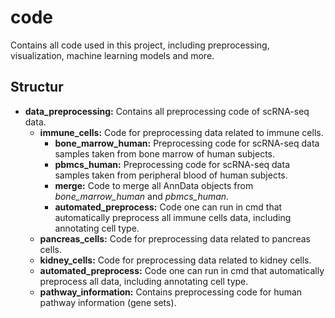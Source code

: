 # code
Contains all code used in this project, including preprocessing, visualization, machine learning models and more.

## Structur
- **data_preprocessing:** Contains all preprocessing code of scRNA-seq data.
    - **immune_cells:** Code for preprocessing data related to immune cells.
        - **bone_marrow_human:** Preprocessing code for scRNA-seq data samples taken from bone marrow of human subjects.
        - **pbmcs_human:** Preprocessing code for scRNA-seq data samples taken from peripheral blood of human subjects.
        - **merge:** Code to merge all AnnData objects from *bone_marrow_human* and *pbmcs_human*.
        - **automated_preprocess:** Code one can run in cmd that automatically preprocess all immune cells data, including annotating cell type.
    - **pancreas_cells:** Code for preprocessing data related to pancreas cells.
    - **kidney_cells:** Code for preprocessing data related to kidney cells.
    - **automated_preprocess:** Code one can run in cmd that automatically preprocess all data, including annotating cell type.
    - **pathway_information:** Contains preprocessing code for human pathway information (gene sets).